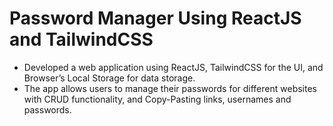 # Password Manager Using ReactJS and TailwindCSS   

- Developed a web application using ReactJS, TailwindCSS for the UI, and 
Browser’s Local Storage for data storage. 
- The app allows users to manage their passwords for different websites with 
CRUD functionality, and Copy-Pasting links, usernames and passwords.
